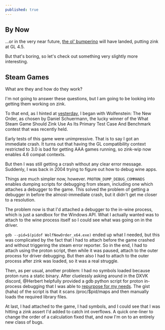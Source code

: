 ```yaml
---
published: true
---
```

## By Now

...or in the very near future, [the ol' bumperino](https://gitlab.freedesktop.org/mesa/mesa/-/merge_requests/8989) will have landed, putting zink at GL 4.5.

But that's boring, so let's check out something very slightly more interesting.

## Steam Games

What are they and how do they work?

I'm not going to answer these questions, but I am going to be looking into getting them working on zink.

To that end, as I hinted at [yesterday]({{site.url}}/new-order/), I began with Wolfenstein: The New Order, as chosen by Daniel Schuermann, the lucky winner of the What Steam Game Should Zink Use As Its Primary Test Case And Benchmark contest that was recently held.

Early tests of this game were unimpressive. That is to say I got an immediate crash. It turns out that having the GL compatibility context restricted to 3.0 is bad for getting AAA games running, so zink-wip now enables 4.6 compat contexts.

But then I was still getting a crash without any clear error message. Suddenly, I was back in 2004 trying to figure out how to debug wine apps.

Things are much simpler now, however. `PROTON_DUMP_DEBUG_COMMANDS` enables dumping scripts for debugging from steam, including one which attaches a debugger to the game. This solved the problem of getting a debugger in before the almost-immediate crash, but it didn't get me closer to a resolution.

The problem now is that I'd attached a debugger to the in-wine process, which is just a sandbox for the Windows API. What I actually wanted was to attach to the wine process itself so I could see what was going on in the driver.

`gdb --pid=$(pidof WolfNewOrder_x64.exe)` ended up what I needed, but this was complicated by the fact that I had to attach before the game crashed and without triggering the steam error reporter. So in the end, I had to attach using the proton script, then while it was paused, attach to the outer process for driver debugging. But then also I had to attach to the outer process after zink was loaded, so it was a real struggle.

Then, as per usual, another problem: I had no symbols loaded because proton runs a static binary. After cluelessly asking around in the DXVK discord, @Herbert helpfully provided a gdb python script for proton in-process debugging that I was able to [repurpose for my needs](https://gist.github.com/zmike/4a8059403ce1e330a9fcdff79d214fbd). The gist (haha) of the script is that it scans /proc/$pid/maps and then manually loads the required library files.

At last, I had attached to the game, I had symbols, and I could see that I was hitting a zink assert I'd added to catch int overflows. A quick one-liner to change the order of a calculation fixed that, and now I'm on to an entirely new class of bugs.
